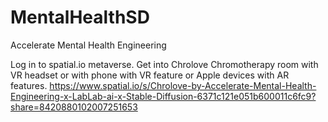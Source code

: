 # MentalHealthSD
Accelerate Mental Health Engineering



Log in to spatial.io metaverse. 
Get into Chrolove Chromotherapy room with VR headset or with phone with VR feature or Apple devices with AR features. 
https://www.spatial.io/s/Chrolove-by-Accelerate-Mental-Health-Engineering-x-LabLab-ai-x-Stable-Diffusion-6371c121e051b600011c6fc9?share=8420880102007251653 
